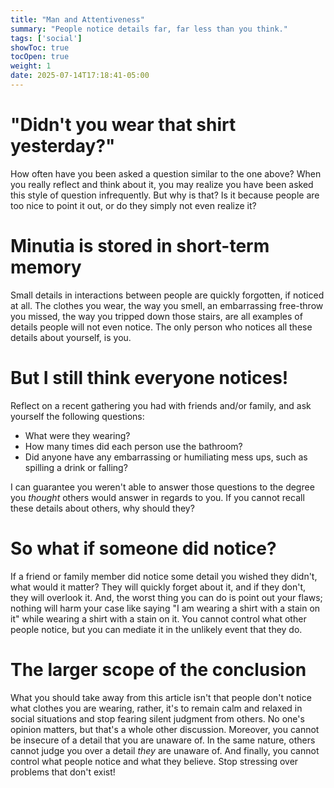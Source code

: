 ```yaml
---
title: "Man and Attentiveness"
summary: "People notice details far, far less than you think."
tags: ['social']
showToc: true
tocOpen: true
weight: 1
date: 2025-07-14T17:18:41-05:00
---
```


# "Didn't you wear that shirt yesterday?"
How often have you been asked a question similar to the one above? When you really reflect and think about it, you may realize you have been asked this style of question infrequently. But why is that? Is it because people are too nice to point it out, or do they simply not even realize it?

# Minutia is stored in short-term memory
Small details in interactions between people are quickly forgotten, if noticed at all. The clothes you wear, the way you smell, an embarrassing free-throw you missed, the way you tripped down those stairs, are all examples of details people will not even notice. The only person who notices all these details about yourself, is you.

# But I still think everyone notices!
Reflect on a recent gathering you had with friends and/or family, and ask yourself the following questions:
- What were they wearing?
- How many times did each person use the bathroom?
- Did anyone have any embarrassing or humiliating mess ups, such as spilling a drink or falling?

I can guarantee you weren't able to answer those questions to the degree you *thought* others would answer in regards to you. If you cannot recall these details about others, why should they?

# So what if someone did notice?
If a friend or family member did notice some detail you wished they didn't, what would it matter? They will quickly forget about it, and if they don't, they will overlook it. And, the worst thing you can do is point out your flaws; nothing will harm your case like saying "I am wearing a shirt with a stain on it" while wearing a shirt with a stain on it. You cannot control what other people notice, but you can mediate it in the unlikely event that they do.

# The larger scope of the conclusion
What you should take away from this article isn't that people don't notice what clothes you are wearing, rather, it's to remain calm and relaxed in social situations and stop fearing silent judgment from others. No one's opinion matters, but that's a whole other discussion. Moreover, you cannot be insecure of a detail that you are unaware of. In the same nature, others cannot judge you over a detail *they* are unaware of. And finally, you cannot control what people notice and what they believe. Stop stressing over problems that don't exist!
